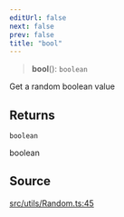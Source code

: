 ```yaml
---
editUrl: false
next: false
prev: false
title: "bool"
---
```


> **bool**(): `boolean`

Get a random boolean value

## Returns

`boolean`

boolean

## Source

[src/utils/Random.ts:45](https://github.com/relishinc/dill-pixel/blob/543438455c9a47928084300159416186c2aa1095/src/utils/Random.ts#L45)
